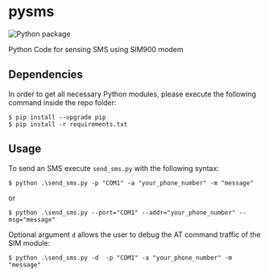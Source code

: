 # pysms
![Python package](https://github.com/argandas/pysms/workflows/Python%20package/badge.svg)

Python Code for sensing SMS using SIM900 modem

## Dependencies

In order to get all necessary Python modules, please execute the following command inside the repo folder:
```
$ pip install --upgrade pip
$ pip install -r requirements.txt
```

## Usage

To send an SMS execute `send_sms.py` with the following syntax:
```
$ python .\send_sms.py -p "COM1" -a "your_phone_number" -m "message"
```
or
```
$ python .\send_sms.py --port="COM1" --addr="your_phone_number" --msg="message"
```

Optional argument `d` allows the user to debug the AT command traffic of the SIM module:
 ```
$ python .\send_sms.py -d  -p "COM1" -a "your_phone_number" -m "message"
```


